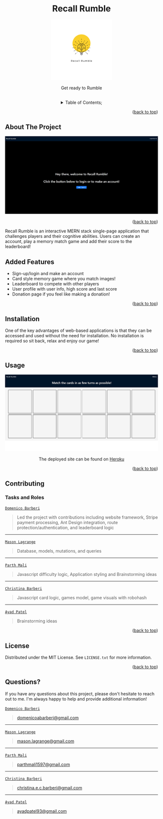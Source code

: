 <a name="readme-top"></a>
 <br />
 <div align="center">
 <h1 align="center">Recall Rumble</h1>
    <a href="https://github.com/Group1Project3/Recall-Rumble">
     <img src="./client/src/assets/images/logo.png" alt="Logo" height="200">
   </a>
    <p align="center">
      Get ready to Rumble
    </p>
  
<br />
<details><summary>Table of Contents;</summary>

* [About the Project](#description) 

* [Added Features](#features)
 
* [Installation](#installation)
 
* [Usage](#usage) 

* [Contributing](#contributing)
 
* [License](#license)

* [Questions](#questions)

</details>
</div>

<p align="right">(<a href="#readme-top">back to top</a>)</p>

<a name="description"></a>
## About The Project

![Screenshot](./client/src/assets/images/recall-rumble-home.jpg)

<p align="right">(<a href="#readme-top">back to top</a>)</p>

Recall Rumble is an interactive MERN stack single-page application that challenges players and their cognitive abilities. Users can create an account, play a memory match game and add their score to the leaderboard!

<a name="features"></a>

## Added Features
- Sign-up/login and make an account
- Card style memory game where you match images!
- Leaderboard to compete with other players
- User profile with user info, high score and last score
- Donation page if you feel like making a donation!

<p align="right">(<a href="#readme-top">back to top</a>)</p>

<a name="installation"></a>

## Installation

One of the key advantages of web-based applications is that they can be accessed and used without the need for installation. No installation is required so sit back, relax and enjoy our game!

<p align="right">(<a href="#readme-top">back to top</a>)</p>

  <a name="usage"></a>

## Usage


![readme2](./client/src/assets/images/recall-rumble-game.jpg)
   <br />
   <p align="center"> The deployed site can be found on
   <a href="https://recallrumble.herokuapp.com/">Heroku</a>
   </p>

<p align="right">(<a href="#readme-top">back to top</a>)</p>

## Contributing

### Tasks and Roles 
[`Domenico Barberi`](https://github.com/DomenicoBarb)
> Led the project with contributions including website framework, Stripe payment processing, Ant Design integration, route protection/authentication, and leaderboard logic
---
[`Mason Lagrange`](https://github.com/masonlagrange)
> Database, models, mutations, and queries
--- 
[`Parth Mali`](https://github.com/Parth0415)
> Javascript difficulty logic, Application styling and Brainstorming ideas
---
[`Christina Barberi`](https://github.com/Christinaecb)
> Javascript card logic, games model, game visuals with robohash
---
[`Ayad Patel`](https://github.com/AyadPatel)
> Brainstorming ideas

<p align="right">(<a href="#readme-top">back to top</a>)</p>

<a name="license"></a>

## License
Distributed under the MIT License. See `LICENSE.txt` for more information.
  
<p align="right">(<a href="#readme-top">back to top</a>)</p>

<a name="questions"></a>

## Questions?

If you have any questions about this project, please don't hesitate to reach out to me. I'm always happy to help and provide additional information! 

[`Domenico Barberi`](https://github.com/DomenicoBarb)
> domenicoabarberi@gmail.com
---
[`Mason Lagrange`](https://github.com/masonlagrange)
> mason.lagrange@gmail.com
--- 
[`Parth Mali`](https://github.com/Parth0415)
> parthmali1597@gmail.com
---
[`Christina Barberi`](https://github.com/Christinaecb)
> christina.e.c.barberi@gmail.com
---
[`Ayad Patel`](https://github.com/AyadPatel)
> ayadpatel93@gmail.com
